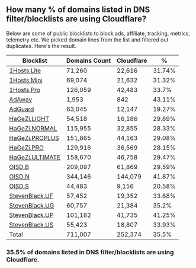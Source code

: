 ## How many % of domains listed in DNS filter/blocklists are using Cloudflare?


Below are some of public blocklists to block ads, affiliate, tracking, metrics, telemetry etc.
We picked domain lines from the list and filtered out duplicates.
Here's the result.


| Blocklist | Domains Count | Cloudflare | % |
| --- | --- | --- | --- |
| [1Hosts.Lite](https://raw.githubusercontent.com/badmojr/1Hosts/master/Lite/hosts.win) | 71,260 | 22,616 | 31.74% |
| [1Hosts.Mini](https://raw.githubusercontent.com/badmojr/1Hosts/master/mini/hosts.win) | 69,074 | 21,632 | 31.32% |
| [1Hosts.Pro](https://raw.githubusercontent.com/badmojr/1Hosts/master/Pro/hosts.win) | 126,059 | 42,483 | 33.7% |
| [AdAway](https://raw.githubusercontent.com/AdAway/adaway.github.io/master/hosts.txt) | 1,953 | 842 | 43.11% |
| [AdGuard](https://adguardteam.github.io/AdGuardSDNSFilter/Filters/filter.txt) | 63,045 | 12,147 | 19.27% |
| [HaGeZi.LIGHT](https://raw.githubusercontent.com/hagezi/dns-blocklists/main/hosts/light.txt) | 54,518 | 16,186 | 29.69% |
| [HaGeZi.NORMAL](https://raw.githubusercontent.com/hagezi/dns-blocklists/main/hosts/multi.txt) | 115,955 | 32,855 | 28.33% |
| [HaGeZi.PROPLUS](https://raw.githubusercontent.com/hagezi/dns-blocklists/main/hosts/pro.plus.txt) | 151,865 | 44,163 | 29.08% |
| [HaGeZi.PRO](https://raw.githubusercontent.com/hagezi/dns-blocklists/main/hosts/pro.txt) | 129,916 | 36,569 | 28.15% |
| [HaGeZi.ULTIMATE](https://raw.githubusercontent.com/hagezi/dns-blocklists/main/hosts/ultimate.txt) | 158,670 | 46,758 | 29.47% |
| [OISD.B](https://big.oisd.nl/dnsmasq) | 209,097 | 61,869 | 29.59% |
| [OISD.N](https://nsfw.oisd.nl/dnsmasq) | 344,146 | 144,079 | 41.87% |
| [OISD.S](https://small.oisd.nl/dnsmasq) | 44,483 | 9,156 | 20.58% |
| [StevenBlack.UF](https://raw.githubusercontent.com/StevenBlack/hosts/master/alternates/fakenews/hosts) | 57,452 | 19,352 | 33.68% |
| [StevenBlack.UG](https://raw.githubusercontent.com/StevenBlack/hosts/master/alternates/gambling/hosts) | 60,757 | 21,384 | 35.2% |
| [StevenBlack.UP](https://raw.githubusercontent.com/StevenBlack/hosts/master/alternates/porn/hosts) | 101,182 | 41,735 | 41.25% |
| [StevenBlack.US](https://raw.githubusercontent.com/StevenBlack/hosts/master/alternates/social/hosts) | 55,423 | 18,807 | 33.93% |
| Total | 711,007 | 252,374 | 35.5% |


### 35.5% of domains listed in DNS filter/blocklists are using Cloudflare.